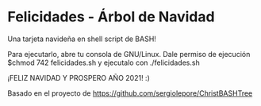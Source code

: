 # Felicidades - Árbol de Navidad

Una tarjeta navideña en shell script de BASH!

Para ejecutarlo, abre tu consola de GNU/Linux. Dale permiso de ejecución $chmod 742 felicidades.sh y ejecutalo con ./felicidades.sh

¡FELIZ NAVIDAD Y PROSPERO AÑO 2021! :)

Basado en el proyecto de https://github.com/sergiolepore/ChristBASHTree



